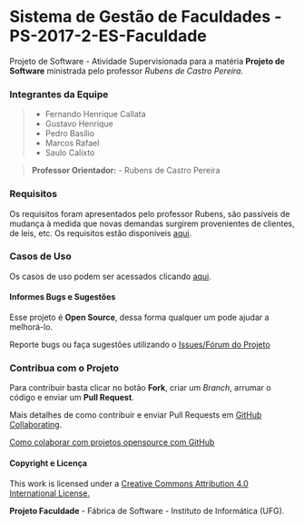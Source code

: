 # Sistema de Gestão de Faculdades - PS-2017-2-ES-Faculdade
Projeto de Software - Atividade Supervisionada para a matéria **Projeto de Software** ministrada pelo professor *Rubens de Castro Pereira*.

### Integrantes da Equipe
> - Fernando Henrique Callata
> - Gustavo Henrique
> - Pedro Basílio
> - Marcos Rafael
> - Saulo Calixto

> **Professor Orientador:**
    - Rubens de Castro Pereira

### Requisitos
Os requisitos foram apresentados pelo professor Rubens, são passíveis de mudança à medida que novas demandas surgirem provenientes de clientes, de leis, etc.
Os requisitos estão disponíveis [aqui](https://github.com/artiumdominus/PS-2017-2-ES-Faculdade/blob/master/1.Gest%C3%A3o/Tema%2001%20-%20Faculdade.docx).

### Casos de Uso
Os casos de uso podem ser acessados clicando [aqui](https://github.com/artiumdominus/PS-2017-2-ES-Faculdade/blob/master/2.An%C3%A1lise/2.1.Modelo%20de%20Caso%20de%20Uso%20-%20MCU/Casos%20de%20Uso.md).

#### Informes Bugs e Sugestões

Esse projeto é **Open Source**, dessa forma qualquer um pode ajudar a melhorá-lo.

Reporte bugs ou faça sugestões utilizando o [Issues/Fórum do Projeto](https://github.com/artiumdominus/PS-2017-2-ES-Faculdade/issues)

### Contribua com o Projeto

Para contribuir basta clicar no botão **Fork**, criar um *Branch*, arrumar o código e enviar um **Pull Request**.

Mais detalhes de como contribuir e enviar Pull Requests em [GitHub Collaborating](https://help.github.com/categories/63/articles).

[Como colaborar com projetos opensource com GitHub](http://www.youtube.com/watch?v=H3olaBo83As)

#### Copyright e Licença

This work is licensed under a [Creative Commons Attribution 4.0 International License.](http://creativecommons.org/licenses/by/4.0/)

**Projeto Faculdade** - Fábrica de Software - Instituto de Informática (UFG).
